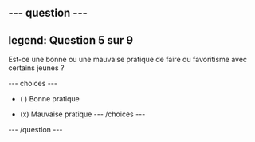 --- question ---
---
legend: Question 5 sur 9
---

Est-ce une bonne ou une mauvaise pratique de faire du favoritisme avec certains jeunes ?

--- choices ---
- ( ) Bonne pratique

- (x) Mauvaise pratique
--- /choices ---

--- /question ---
